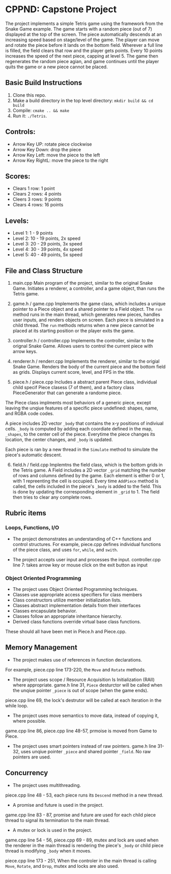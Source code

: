 # CPPND: Capstone Project

The project implements a simple Tetris game using the framework from the Snake Game example. The game starts with a random piece (out of 7) displayed at the top of the screen. The piece automatically descends at an increasing speed based on stage/level of the game. The player can move and rotate the piece before it lands on the bottom field. Wherever a full line is filled, the field clears that row and the player gets points. Every 10 points increases the speed of the next piece, capping at level 5. The game then regenerates the random piece agian, and game continues until the player quits the game or a new piece cannot be placed.

## Basic Build Instructions

1. Clone this repo.
2. Make a build directory in the top level directory: `mkdir build && cd build`
3. Compile: `cmake .. && make`
4. Run it: `./Tetris`.

## Controls:
* Arrow Key UP: rotate piece clockwise
* Arrow Key Down: drop the piece
* Arrow Key Left: move the piece to the left
* Arrow Key RightL: move the piece to the right

## Scores:
* Clears 1 row: 1 point
* Clears 2 rows: 4 points
* Cleers 3 rows: 9 points
* Clears 4 rows: 16 points

## Levels:
* Level 1: 1 - 9 points
* Level 2: 10 - 19 points, 2x speed
* Level 3: 20 - 29 points, 3x speed
* Level 4: 30 - 39 points, 4x speed
* Level 5: 40 - 49 points, 5x speed


## File and Class Structure
1. main.cpp
Main program of the project, similar to the original Snake Game. Initiates a renderer, a controller, and a game object, than runs the Tetris game.

2. game.h / game.cpp
Implements the game class, which includes a unique pointer to a Piece object and a shared pointer to a Field object. The `run` method runs in the main thread, which generates new pieces, handles user inputs, and renders objects on screen. Each piece is simulated in a child thread. The `run` methods returns when a new piece cannot be placed at its starting position or the player exits the game.

3. controller.h / controller.cpp
Implements the controller, similar to the orignal Snake Game. Allows users to control the current piece with arrow keys.

4. renderer.h / renderr.cpp
Implements the renderer, similar to the origial Snake Game. Renders the body of the current piece and the bottom field as grids. Displays current score, level, and FPS in the title.

5. piece.h / piece.cpp
Includes a abstract parent Piece class, individual child specif Piece clasess (7 of them), and a factory class PieceGenerator that can generate a randome piece.

The Piece class implments most behaviors of a generic piece, except leaving the unqiue features of a specific piece undefined: shapes, name, and RGBA code codes.

A piece includes 2D vector `_body` that contains the x-y positions of indiviual cells. `_body` is computed by adding each coordiate defined in the map, `_shapes`, to the center cell of the piece. Everytime the piece changes its location, the center changes, and `_body` is updated.

Each piece is ran by a new thread in the `Simulate` method to simulate the piece's automatic descent.

6. field.h / field.cpp
Implemtns the field class, which is the bottom grids in the Tetris game. A Field includes a 2D vector `_grid` matching the number of rows and columns defined by the game. Each element is either 0 or 1, with 1 repreenting the cell is occupied. Every time `AddPiece` method is called, the cells included in the piece's `_body` is added to the field. This is done by updating the corresponding element in `_grid` to 1. The field then tries to clear any complete rows.

## Rubric items
### Loops, Functions, I/O
* The project demonstrates an understanding of C++ functions and control structures.
For example, piece.cpp defines individual functions of the piece class, and uses `for`, `while`, and `swith`.

* The project accepts user input and processes the input.
controller.cpp line 7: takes arrow key or mouse click on the exit button as input

### Object Oriented Programming
* The project uses Object Oriented Programming techniques.
* Classes use appropriate access specifiers for class members
* Class constructors utilize member initialization lists.
* Classes abstract implementation details from their interfaces
* Classes encapsulate behavior.
* Classes follow an appropriate inheritance hierarchy.
* Derived class functions override virtual base class functions.

These should all have been met in Piece.h and Piece.cpp.

## Memory Management
* The project makes use of references in function declarations.

For example, piece.cpp line 173-220, the `Move` and `Rotate` methods.

* The project uses scope / Resource Acquisition Is Initialization (RAII) where appropriate.
game.h line 31, `Piece` desturctor will be called when the unqiue pointer `_piece` is out of scope (when the game ends).

piece.cpp line 69, the lock's destrutor will be called at each iteration in the while loop.

* The project uses move semantics to move data, instead of copying it, where possible.

game.cpp line 86, piece.cpp line 48-57, prmoise is moved from Game to Piece.

* The project uses smart pointers instead of raw pointers.
game.h line 31-32, uses unqiue pointer `_piece` and shared pointer `_field`. No raw pointers are used.

## Concurrency
* The project uses multithreading.

piece.cpp line 48 - 53, each piece runs its `Descend` method in a new thread.

* A promise and future is used in the project.

game.cpp line 83 - 87, promise and future are used for each child piece thread to signal its termination to the main thread.

* A mutex or lock is used in the project.

game.cpp line 54 - 56, piece.cpp 69 - 89, mutex and lock are used when the renderer in the main thread is rendering the piece's `_body` or child piece thread is modifying `_body` when it moves.

piece.cpp line 173 - 251, When the controler in the main thread is calling `Move`, `Rotate`, and `Drop`, mutex and locks are also used.
